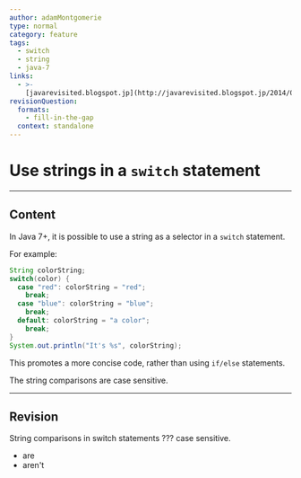 ```yaml
---
author: adamMontgomerie
type: normal
category: feature
tags:
  - switch
  - string
  - java-7
links:
  - >-
    [javarevisited.blogspot.jp](http://javarevisited.blogspot.jp/2014/04/10-jdk-7-features-to-revisit-before-you.html){website}
revisionQuestion:
  formats:
    - fill-in-the-gap
  context: standalone
---
```


# Use strings in a `switch` statement


---

## Content

In Java 7+, it is possible to use a string as a selector in a `switch` statement.

For example:

```java
String colorString;
switch(color) {
  case "red": colorString = "red";
    break;
  case "blue": colorString = "blue";
    break;
  default: colorString = "a color";
    break;
}
System.out.println("It's %s", colorString);
```

This promotes a more concise code, rather than using `if/else` statements.

The string comparisons are case sensitive.


---

## Revision

String comparisons in switch statements ??? case sensitive.

- are
- aren't

